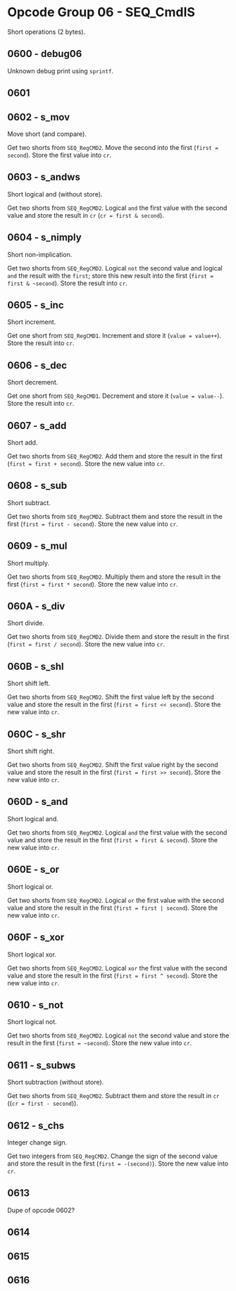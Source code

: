 # Opcode Group 06 - SEQ_CmdIS

Short operations (2 bytes).

## 0600 - debug06

Unknown debug print using `sprintf`.

## 0601

## 0602 - s_mov

Move short (and compare).

Get two shorts from `SEQ_RegCMD2`. Move the second into the first (`first = second`). Store the first value into `cr`.

## 0603 - s_andws

Short logical and (without store).

Get two shorts from `SEQ_RegCMD2`. Logical `and` the first value with the second value and store the result in `cr` (`cr = first & second`).

## 0604 - s_nimply

Short non-implication.

Get two shorts from `SEQ_RegCMD2`. Logical `not` the second value and logical `and` the result with the `first`; store this new result into the first (`first = first & ~second`). Store the result into `cr`.

## 0605 - s_inc

Short increment.

Get one short from `SEQ_RegCMD1`. Increment and store it (`value = value++`). Store the result into `cr`.

## 0606 - s_dec

Short decrement.

Get one short from `SEQ_RegCMD1`. Decrement and store it (`value = value--`). Store the result into `cr`.

## 0607 - s_add

Short add.

Get two shorts from `SEQ_RegCMD2`. Add them and store the result in the first (`first = first + second`). Store the new value into `cr`.

## 0608 - s_sub

Short subtract.

Get two shorts from `SEQ_RegCMD2`. Subtract them and store the result in the first (`first = first - second`). Store the new value into `cr`.

## 0609 - s_mul

Short multiply.

Get two shorts from `SEQ_RegCMD2`. Multiply them and store the result in the first (`first = first * second`). Store the new value into `cr`.

## 060A - s_div

Short divide.

Get two shorts from `SEQ_RegCMD2`. Divide them and store the result in the first (`first = first / second`). Store the new value into `cr`.

## 060B - s_shl

Short shift left.

Get two shorts from `SEQ_RegCMD2`. Shift the first value left by the second value and store the result in the first (`first = first << second`). Store the new value into `cr`.

## 060C - s_shr

Short shift right.

Get two shorts from `SEQ_RegCMD2`. Shift the first value right by the second value and store the result in the first (`first = first >> second`). Store the new value into `cr`.

## 060D - s_and

Short logical and.

Get two shorts from `SEQ_RegCMD2`. Logical `and` the first value with the second value and store the result in the first (`first = first & second`). Store the new value into `cr`.

## 060E - s_or

Short logical or.

Get two shorts from `SEQ_RegCMD2`. Logical `or` the first value with the second value and store the result in the first (`first = first | second`). Store the new value into `cr`.

## 060F - s_xor

Short logical xor.

Get two shorts from `SEQ_RegCMD2`. Logical `xor` the first value with the second value and store the result in the first (`first = first ^ second`). Store the new value into `cr`.

## 0610 - s_not

Short logical not.

Get two shorts from `SEQ_RegCMD2`. Logical `not` the second value and store the result in the first (`first = ~second`). Store the new value into `cr`.

## 0611 - s_subws

Short subtraction (without store).

Get two shorts from `SEQ_RegCMD2`. Subtract them and store the result in `cr` ((`cr = first - second`)).

## 0612 - s_chs

Integer change sign.

Get two integers from `SEQ_RegCMD2`. Change the sign of the second value and store the result in the first (`first = -(second)`). Store the new value into `cr`.

## 0613

Dupe of opcode 0602?

## 0614

## 0615

## 0616

